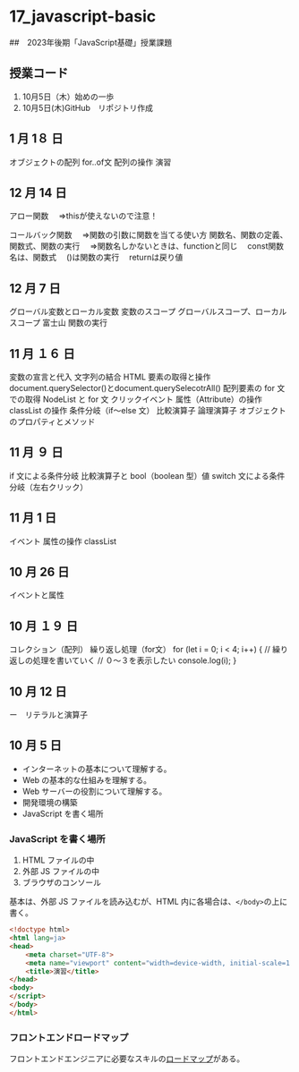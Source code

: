 # 17_javascript-basic
##　2023年後期「JavaScript基礎」授業課題

## 授業コード
1. 10月5日（木）始めの一歩
2. 10月5日(木)GitHub　リポジトリ作成


## 1 月 1８ 日
オブジェクトの配列
for..of文
配列の操作
演習

## 12 月 14 日
アロー関数
　⇒thisが使えないので注意！

コールバック関数
　⇒関数の引数に関数を当てる使い方
関数名、関数の定義、関数式、関数の実行
　⇒関数名しかないときは、functionと同じ
　const関数名は、関数式
　()は関数の実行
　returnは戻り値




## 12 月 7 日
グローバル変数とローカル変数
変数のスコープ
グローバルスコープ、ローカルスコープ
富士山
関数の実行

## 11 月 １６ 日
変数の宣言と代入
文字列の結合
HTML 要素の取得と操作
document.querySelector()とdocument.querySelecotrAll()
配列要素の for 文での取得
NodeList と for 文
クリックイベント
属性（Attribute）の操作
classList の操作
条件分岐（if〜else 文）
比較演算子
論理演算子
オブジェクトのプロパティとメソッド

## 11 月 ９ 日
if 文による条件分岐
比較演算子と bool（boolean 型）値
switch 文による条件分岐（左右クリック）

## 11 月 1 日
イベント
属性の操作
classList


## 10 月 26 日
イベントと属性



## 10 月 １９ 日

コレクション（配列）
繰り返し処理（for文）
        for (let i = 0; i < 4; i++) {
            // 繰り返しの処理を書いていく
            // ０〜３を表示したい
            console.log(i);
        }


## 10 月 12 日

ー　リテラルと演算子



## 10 月 5 日


- インターネットの基本について理解する。
- Web の基本的な仕組みを理解する。
- Web サーバーの役割について理解する。
- 開発環境の構築
- JavaScript を書く場所

### JavaScript を書く場所

1. HTML ファイルの中
1. 外部 JS ファイルの中
1. ブラウザのコンソール

基本は、外部 JS ファイルを読み込むが、HTML 内に各場合は、`</body>`の上に書く。

```html
<!doctype html>
<html lang=ja>
<head>
    <meta charset="UTF-8">
    <meta name="viewport" content="width=device-width, initial-scale=1.0">
    <title>演習</title>
</head>
<body>
</script>
</body>
</html>
```

### フロントエンドロードマップ



フロントエンドエンジニアに必要なスキルの[ロードマップ](https://roadmap.sh/frontend)がある。